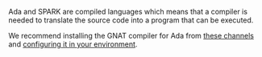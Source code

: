 Ada and SPARK are compiled languages which means that a compiler is needed to translate the source code into a program that can be executed.

We recommend installing the GNAT compiler for Ada from [these channels](https://github.com/AdaCore/ada_language_server/tree/master/integration/vscode/ada#getting-additional-tools) and [configuring it in your environment](https://github.com/AdaCore/ada_language_server/tree/master/integration/vscode/ada#environment-setup).
